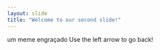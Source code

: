 ```yaml
---
layout: slide
title: "Welcome to our second slide!"
---
```

um meme engraçado
Use the left arrow to go back!

